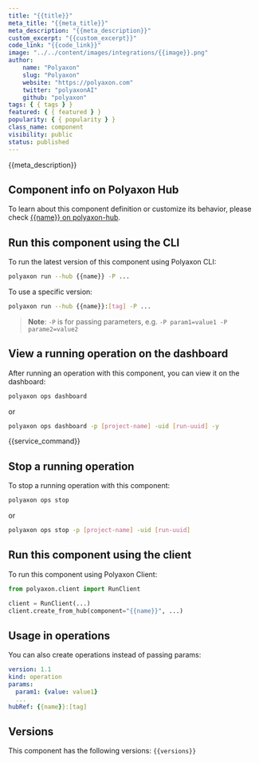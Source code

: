 ```yaml
---
title: "{{title}}"
meta_title: "{{meta_title}}"
meta_description: "{{meta_description}}"
custom_excerpt: "{{custom_excerpt}}"
code_link: "{{code_link}}"
image: "../../content/images/integrations/{{image}}.png"
author:
    name: "Polyaxon"
    slug: "Polyaxon"
    website: "https://polyaxon.com"
    twitter: "polyaxonAI"
    github: "polyaxon"
tags: { { tags } }
featured: { { featured } }
popularity: { { popularity } }
class_name: component
visibility: public
status: published
---
```


{{meta_description}}

## Component info on Polyaxon Hub

To learn about this component definition or customize its behavior, please check [{{name}} on polyaxon-hub](https://github.com/cernide/cernide-hub/tree/master/{{name}}).

## Run this component using the CLI

To run the latest version of this component using Polyaxon CLI:

```bash
polyaxon run --hub {{name}} -P ...
```

To use a specific version:

```bash
polyaxon run --hub {{name}}:[tag] -P ...
```

> **Note**: `-P` is for passing parameters, e.g. `-P param1=value1 -P parame2=value2`

## View a running operation on the dashboard

After running an operation with this component, you can view it on the dashboard:

```bash
polyaxon ops dashboard
```

or

```bash
polyaxon ops dashboard -p [project-name] -uid [run-uuid] -y
```

{{service_command}}

## Stop a running operation

To stop a running operation with this component:

```bash
polyaxon ops stop
```

or

```bash
polyaxon ops stop -p [project-name] -uid [run-uuid]
```

## Run this component using the client

To run this component using Polyaxon Client:

```python
from polyaxon.client import RunClient

client = RunClient(...)
client.create_from_hub(component="{{name}}", ...)
```

## Usage in operations

You can also create operations instead of passing params:

```yaml
version: 1.1
kind: operation
params:
  param1: {value: value1}
  ...
hubRef: {{name}}:[tag]
```

## Versions

This component has the following versions: `{{versions}}`
